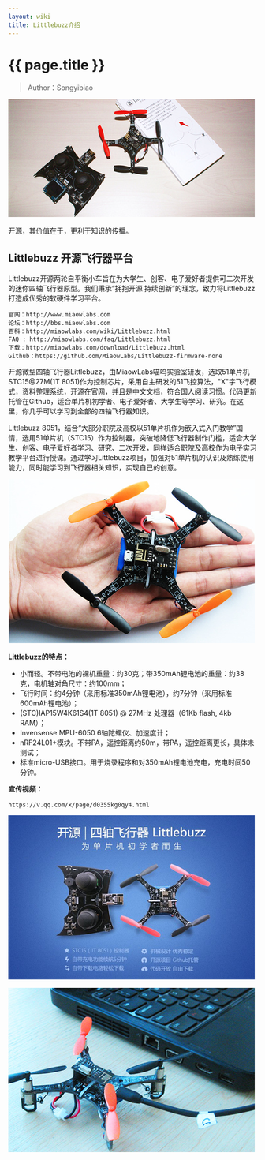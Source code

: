 ```yaml
---
layout: wiki
title: Littlebuzz介绍
---
```


# {{ page.title }}

> Author：Songyibiao

![](/img/wiki/Littlebuzz/portfolio-1.jpg)

开源，其价值在于，更利于知识的传播。

## Littlebuzz 开源飞行器平台

Littlebuzz开源两轮自平衡小车旨在为大学生、创客、电子爱好者提供可二次开发的迷你四轴飞行器原型。我们秉承“拥抱开源 持续创新”的理念，致力将Littlebuzz打造成优秀的软硬件学习平台。

    官网：http://www.miaowlabs.com
	论坛：http://bbs.miaowlabs.com
	百科：http://miaowlabs.com/wiki/Littlebuzz.html
	FAQ : http://miaowlabs.com/faq/Littlebuzz.html
	下载：http://miaowlabs.com/download/Littlebuzz.html
	Github：https://github.com/MiaowLabs/Littlebuzz-firmware-none

开源微型四轴飞行器Littlebuzz，由MiaowLabs喵呜实验室研发，选取51单片机STC15@27M(1T 8051)作为控制芯片，采用自主研发的51飞控算法，"X"字飞行模式，资料整理系统，开源在官网，并且是中文文档，符合国人阅读习惯。代码更新托管在Github，适合单片机初学者、电子爱好者、大学生等学习、研究。在这里，你几乎可以学习到全部的四轴飞行器知识。

Littlebuzz 8051，结合“大部分职院及高校以51单片机作为嵌入式入门教学”国情，选用51单片机（STC15）作为控制器，突破地降低飞行器制作门槛，适合大学生、创客、电子爱好者学习、研究、二次开发，同样适合职院及高校作为电子实习教学平台进行授课。通过学习Littlebuzz项目，加强对51单片机的认识及熟练使用能力，同时能学习到飞行器相关知识，实现自己的创意。

![](/img/wiki/Littlebuzz/portfolio-4.jpg)

**Littlebuzz的特点：**

* 小而轻。不带电池的裸机重量：约30克；带350mAh锂电池的重量：约38克，电机轴对角尺寸：约100mm；
* 飞行时间：约4分钟（采用标准350mAh锂电池），约7分钟（采用标准600mAh锂电池）；
* (STC)IAP15W4K61S4(1T 8051) @ 27MHz 处理器（61Kb flash, 4kb RAM）；
* Invensense MPU-6050 6轴陀螺仪、加速度计；
* nRF24L01+模块。不带PA，遥控距离约50m，带PA，遥控距离更长，具体未测试；
* 标准micro-USB接口。用于烧录程序和对350mAh锂电池充电，充电时间50分钟。

**宣传视频：**

	https://v.qq.com/x/page/d0355kg0qy4.html

![](/img/wiki/Littlebuzz/portfolio-2.jpg)

![](/img/wiki/Littlebuzz/portfolio-3.jpg)